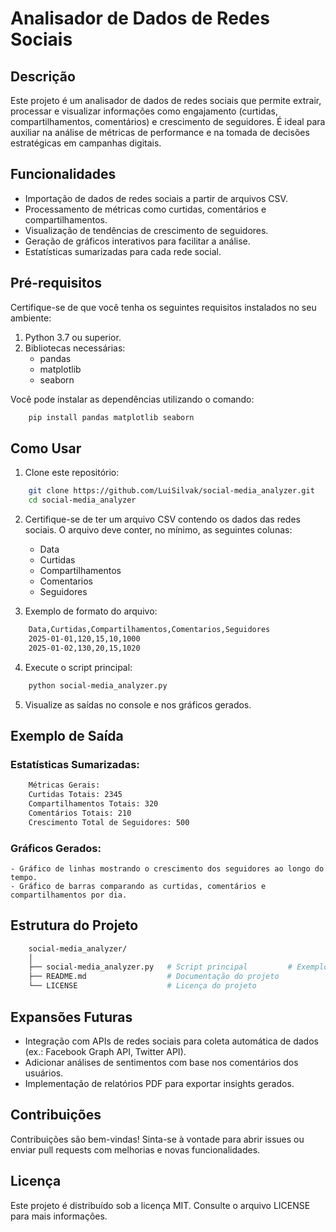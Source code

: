 # Analisador de Dados de Redes Sociais

## Descrição

Este projeto é um analisador de dados de redes sociais que permite extrair, processar e visualizar informações como engajamento (curtidas, compartilhamentos, comentários) e crescimento de seguidores. É ideal para auxiliar na análise de métricas de performance e na tomada de decisões estratégicas em campanhas digitais.

## Funcionalidades

- Importação de dados de redes sociais a partir de arquivos CSV.
- Processamento de métricas como curtidas, comentários e compartilhamentos.
- Visualização de tendências de crescimento de seguidores.
- Geração de gráficos interativos para facilitar a análise.
- Estatísticas sumarizadas para cada rede social.

## Pré-requisitos

Certifique-se de que você tenha os seguintes requisitos instalados no seu ambiente:

1. Python 3.7 ou superior.
2. Bibliotecas necessárias:
    - pandas
    - matplotlib
    - seaborn

Você pode instalar as dependências utilizando o comando:

```bash
    pip install pandas matplotlib seaborn
```

## Como Usar

1. Clone este repositório:

```bash
    git clone https://github.com/LuiSilvak/social-media_analyzer.git
    cd social-media_analyzer
```

2. Certifique-se de ter um arquivo CSV contendo os dados das redes sociais. O arquivo deve conter, no mínimo, as seguintes colunas:

    - Data
    - Curtidas
    - Compartilhamentos
    - Comentarios
    - Seguidores

3. Exemplo de formato do arquivo:

```bash
    Data,Curtidas,Compartilhamentos,Comentarios,Seguidores
    2025-01-01,120,15,10,1000
    2025-01-02,130,20,15,1020
```

4. Execute o script principal:

```bash
    python social-media_analyzer.py
```

5. Visualize as saídas no console e nos gráficos gerados.

## Exemplo de Saída

### Estatísticas Sumarizadas:

```bash
    Métricas Gerais:
    Curtidas Totais: 2345
    Compartilhamentos Totais: 320
    Comentários Totais: 210
    Crescimento Total de Seguidores: 500
```

### Gráficos Gerados:
    - Gráfico de linhas mostrando o crescimento dos seguidores ao longo do tempo.
    - Gráfico de barras comparando as curtidas, comentários e compartilhamentos por dia.

## Estrutura do Projeto

```bash
    social-media_analyzer/
    │
    ├── social-media_analyzer.py   # Script principal         # Exemplo de arquivo de dados
    ├── README.md                  # Documentação do projeto
    └── LICENSE                    # Licença do projeto
```

## Expansões Futuras

- Integração com APIs de redes sociais para coleta automática de dados (ex.: Facebook Graph API, Twitter API).
- Adicionar análises de sentimentos com base nos comentários dos usuários.
- Implementação de relatórios PDF para exportar insights gerados.


## Contribuições

Contribuições são bem-vindas! Sinta-se à vontade para abrir issues ou enviar pull requests com melhorias e novas funcionalidades.


## Licença

Este projeto é distribuído sob a licença MIT. Consulte o arquivo LICENSE para mais informações.